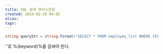 ```yaml
---
title: SQL 검색 쿼리스트링
created: 2024-02-29 04:02
alias:
tags:
---
```

```csharp
string queryStr = string.Format("SELECT * FROM employee_list WHERE {0} LIKE '%{1}%';", cboxCondition.SelectedValue, tboxSearch.Text);`
```
''로 %{keyword}%를 감싸야 한다.


